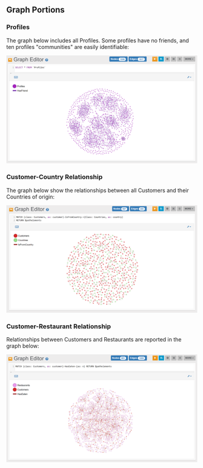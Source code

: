 
## Graph Portions

### Profiles

The graph below includes all Profiles. Some profiles have no friends, and ten profiles "communities" are easily identifiable:

![](../../images/demo-dbs/social-travel-agency/profiles.png)


### Customer-Country Relationship

The graph below show the relationships between all Customers and their Countries of origin:

![](../../images/demo-dbs/social-travel-agency/customers_countries.png)


### Customer-Restaurant Relationship

Relationships between Customers and Restaurants are reported in the graph below:

![](../../images/demo-dbs/social-travel-agency/customers_restaurants.png)